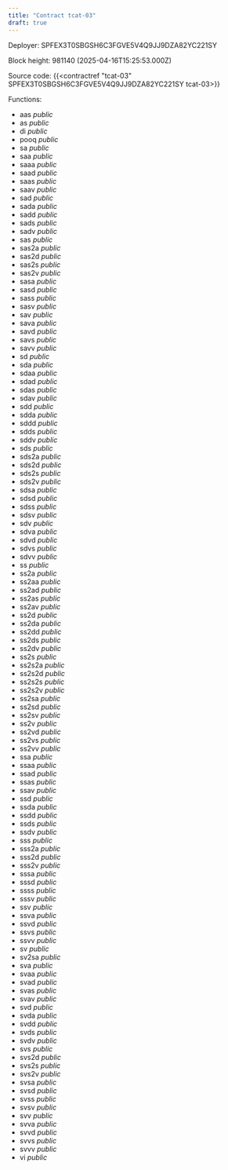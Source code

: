 ```yaml
---
title: "Contract tcat-03"
draft: true
---
```

Deployer: SPFEX3T0SBGSH6C3FGVE5V4Q9JJ9DZA82YC221SY


 



Block height: 981140 (2025-04-16T15:25:53.000Z)

Source code: {{<contractref "tcat-03" SPFEX3T0SBGSH6C3FGVE5V4Q9JJ9DZA82YC221SY tcat-03>}}

Functions:

* aas _public_
* as _public_
* di _public_
* pooq _public_
* sa _public_
* saa _public_
* saaa _public_
* saad _public_
* saas _public_
* saav _public_
* sad _public_
* sada _public_
* sadd _public_
* sads _public_
* sadv _public_
* sas _public_
* sas2a _public_
* sas2d _public_
* sas2s _public_
* sas2v _public_
* sasa _public_
* sasd _public_
* sass _public_
* sasv _public_
* sav _public_
* sava _public_
* savd _public_
* savs _public_
* savv _public_
* sd _public_
* sda _public_
* sdaa _public_
* sdad _public_
* sdas _public_
* sdav _public_
* sdd _public_
* sdda _public_
* sddd _public_
* sdds _public_
* sddv _public_
* sds _public_
* sds2a _public_
* sds2d _public_
* sds2s _public_
* sds2v _public_
* sdsa _public_
* sdsd _public_
* sdss _public_
* sdsv _public_
* sdv _public_
* sdva _public_
* sdvd _public_
* sdvs _public_
* sdvv _public_
* ss _public_
* ss2a _public_
* ss2aa _public_
* ss2ad _public_
* ss2as _public_
* ss2av _public_
* ss2d _public_
* ss2da _public_
* ss2dd _public_
* ss2ds _public_
* ss2dv _public_
* ss2s _public_
* ss2s2a _public_
* ss2s2d _public_
* ss2s2s _public_
* ss2s2v _public_
* ss2sa _public_
* ss2sd _public_
* ss2sv _public_
* ss2v _public_
* ss2vd _public_
* ss2vs _public_
* ss2vv _public_
* ssa _public_
* ssaa _public_
* ssad _public_
* ssas _public_
* ssav _public_
* ssd _public_
* ssda _public_
* ssdd _public_
* ssds _public_
* ssdv _public_
* sss _public_
* sss2a _public_
* sss2d _public_
* sss2v _public_
* sssa _public_
* sssd _public_
* ssss _public_
* sssv _public_
* ssv _public_
* ssva _public_
* ssvd _public_
* ssvs _public_
* ssvv _public_
* sv _public_
* sv2sa _public_
* sva _public_
* svaa _public_
* svad _public_
* svas _public_
* svav _public_
* svd _public_
* svda _public_
* svdd _public_
* svds _public_
* svdv _public_
* svs _public_
* svs2d _public_
* svs2s _public_
* svs2v _public_
* svsa _public_
* svsd _public_
* svss _public_
* svsv _public_
* svv _public_
* svva _public_
* svvd _public_
* svvs _public_
* svvv _public_
* vi _public_

